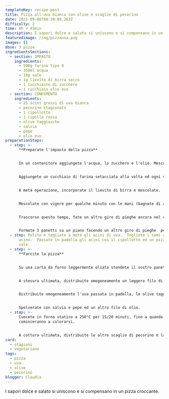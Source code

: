```yaml
---
templateKey: recipe-post
title: Pizza all'uva bianca con olive e scaglie di pecorino
date: 2021-09-06T08:39:09.263Z
difficulty: 2
time: 8h + 45min
description: I sapori dolce e salato si uniscono e si compensano in un pizza croccante.
featuredimage: /img/pizzauva.png
images: []
dose: 3 pizze
ingredientsSections:
  - section: IMPASTO
    ingredients:
      - 500g farina tipo 0
      - 350ml acqua
      - 10g sale
      - 1g lievito di birra secco
      - 1 cucchiaino di zucchero
      - 1 cucchiaio olio evo
  - section: CONDIMENTO
    ingredients:
      - 25 acini grossi di uva bianca
      - pecorino stagionato
      - 1 cipollotto
      - 1 cipolla rossa
      - olive taggiasche
      - salvia
      - pepe
      - olio evo
preparationSteps:
  - step: >-
      **Preparate l'impasto della pizza**


      In un contenitore aggiungete l'acqua, lo zucchero e l'olio. Mescolate. Il contenitore dovrà essere abbastanza capiente da contenere l'impasto quando il suo volume sarà raddoppiato. 


      Aggiungete un cucchiaio di farina setacciata alla volta ed ogni volta mescolate fino ad ottenere una pastella.


      A metà operazione, incorporate il lievito di birra e mescolate.  Qualche altro cucchiaio di farina e poi aggiungete anche il sale.


      Mescolate con vigore per qualche minuto con le mani (bagnate di acqua).  Quando l'impasto sarà incordato, fare un giro di pieghe nelle due direzioni e poi mettere a lievitare a t. ambiente, coperta da una pellicola trasparente per 7 ore.


      Trascorso questo tempo, fate un altro giro di pieghe ancora nel contenitore e lasciate riposare per 30 minuti.


      Formate 3 panetti su un piano facendo un altro giro di pieghe  per ciascun panetto e copriteli con un canovaccio per l'ultima mezz'ora di lievitazione.
  - step: Pulite e tagliate a metà gli acini di uva.  Togliete i semi da ogni
      acino.  Passate in padella gli acini cos il cipollotto ed un pizzico di
      sale.
  - step: >-
      **Farcite la pizza**


      Su una carta da forno leggermente oliata stendete il vostro panetto allargandolo dal centro verso l'esterno.  Questo passaggio vi permetterà al bordo di mantenere gli alveoli in cottura.


      A stesura ultimata, distribuite omogeneamente un leggero filo di olio. Disponete una prima base di scaglie di pecorino.  


      Distribuite omogeneamente l'uva passata in padella, le olive taggiasche, la cipolla rossa fresca tagliata a rondelle sottili.


      Spolverate con salvia e pepe ed un altro filo di olio.
  - step: >-
      Cuocete in forno statico a 250°C per 15/20 minuti, fino a quando i bordi
      cominceranno a colorarsi.  


      A cottura ultimata, distribuite le altre scaglie di pecorino e lasciate intiepidire prima di servire.
card:
  - stagioni
  - vegetariano
tags:
  - pizza
  - uva
  - olive
  - pecorino
blogger: Claudia
---
```

I sapori dolce e salato si uniscono e si compensano in un pizza croccante.